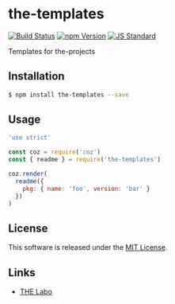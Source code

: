 the-templates
==========

<!---
This file is generated by ape-tmpl. Do not update manually.
--->

<!-- Badge Start -->
<a name="badges"></a>

[![Build Status][bd_travis_shield_url]][bd_travis_url]
[![npm Version][bd_npm_shield_url]][bd_npm_url]
[![JS Standard][bd_standard_shield_url]][bd_standard_url]

[bd_repo_url]: https://github.com/the-labo/the-templates
[bd_travis_url]: http://travis-ci.org/the-labo/the-templates
[bd_travis_shield_url]: http://img.shields.io/travis/the-labo/the-templates.svg?style=flat
[bd_travis_com_url]: http://travis-ci.com/the-labo/the-templates
[bd_travis_com_shield_url]: https://api.travis-ci.com/the-labo/the-templates.svg?token=
[bd_license_url]: https://github.com/the-labo/the-templates/blob/master/LICENSE
[bd_codeclimate_url]: http://codeclimate.com/github/the-labo/the-templates
[bd_codeclimate_shield_url]: http://img.shields.io/codeclimate/github/the-labo/the-templates.svg?style=flat
[bd_codeclimate_coverage_shield_url]: http://img.shields.io/codeclimate/coverage/github/the-labo/the-templates.svg?style=flat
[bd_gemnasium_url]: https://gemnasium.com/the-labo/the-templates
[bd_gemnasium_shield_url]: https://gemnasium.com/the-labo/the-templates.svg
[bd_npm_url]: http://www.npmjs.org/package/the-templates
[bd_npm_shield_url]: http://img.shields.io/npm/v/the-templates.svg?style=flat
[bd_standard_url]: http://standardjs.com/
[bd_standard_shield_url]: https://img.shields.io/badge/code%20style-standard-brightgreen.svg

<!-- Badge End -->


<!-- Description Start -->
<a name="description"></a>

Templates for the-projects

<!-- Description End -->


<!-- Overview Start -->
<a name="overview"></a>



<!-- Overview End -->


<!-- Sections Start -->
<a name="sections"></a>

<!-- Section from "doc/guides/01.Installation.md.hbs" Start -->

<a name="section-doc-guides-01-installation-md"></a>

Installation
-----

```bash
$ npm install the-templates --save
```


<!-- Section from "doc/guides/01.Installation.md.hbs" End -->

<!-- Section from "doc/guides/02.Usage.md.hbs" Start -->

<a name="section-doc-guides-02-usage-md"></a>

Usage
---------

```javascript
'use strict'

const coz = require('coz')
const { readme } = require('the-templates')

coz.render(
  readme({
    pkg: { name: 'foo', version: 'bar' }
  })
)

```


<!-- Section from "doc/guides/02.Usage.md.hbs" End -->


<!-- Sections Start -->


<!-- LICENSE Start -->
<a name="license"></a>

License
-------
This software is released under the [MIT License](https://github.com/the-labo/the-templates/blob/master/LICENSE).

<!-- LICENSE End -->


<!-- Links Start -->
<a name="links"></a>

Links
------

+ [THE Labo][t_h_e_labo_url]

[t_h_e_labo_url]: https://github.com/the-labo

<!-- Links End -->
